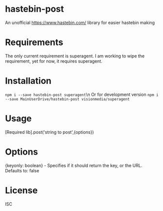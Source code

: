 # hastebin-post
An unofficial https://www.hastebin.com/ library for easier hastebin making

# Requirements
The only current requirement is superagent. I am working to wipe the requirement, yet for now, it requires superagent.

# Installation
``npm i --save hastebin-post superagent``\n 
Or for development version
``npm i --save MainUserDrive/hastebin-post visionmedia/superagent``

# Usage
[Required lib].post('string to post',{options})

# Options
{keyonly: boolean} - Specifies if it should return the key, or the URL. Defaults to: false

# License
ISC

